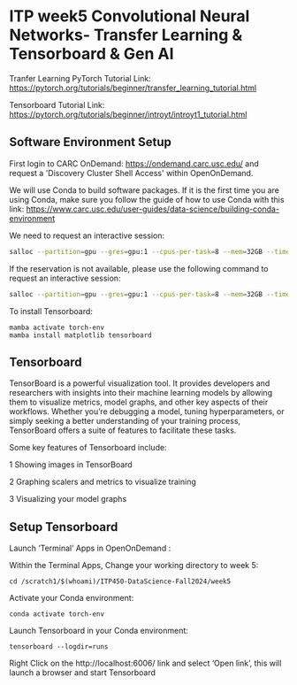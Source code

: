 # ITP week5 Convolutional Neural Networks- Transfer Learning & Tensorboard & Gen AI

Tranfer Learning PyTorch Tutorial Link: https://pytorch.org/tutorials/beginner/transfer_learning_tutorial.html

Tensorboard Tutorial Link: https://pytorch.org/tutorials/beginner/introyt/introyt1_tutorial.html


## Software Environment Setup

First login to CARC OnDemand: https://ondemand.carc.usc.edu/ and request a 'Discovery Cluster Shell Access' within OpenOnDemand. 

We will use Conda to build software packages. If it is the first time you are using Conda, make sure you follow the guide of how to use Conda with this link: https://www.carc.usc.edu/user-guides/data-science/building-conda-environment

We need to request an interactive session:
```bash
salloc --partition=gpu --gres=gpu:1 --cpus-per-task=8 --mem=32GB --time=1:00:00 --account=irahbari_1147 --reservation=itp-450-th
```

If the reservation is not available, please use the following command to request an interactive session: 

```bash
salloc --partition=gpu --gres=gpu:1 --cpus-per-task=8 --mem=32GB --time=1:00:00 --account=irahbari_1147
```
To install Tensorboard: 

```
mamba activate torch-env
mamba install matplotlib tensorboard
```

## Tensorboard

TensorBoard is a powerful visualization tool. It provides developers and researchers with insights into their machine learning models by allowing them to visualize metrics, model graphs, and other key aspects of their workflows. Whether you’re debugging a model, tuning hyperparameters, or simply seeking a better understanding of your training process, TensorBoard offers a suite of features to facilitate these tasks.

Some key features of Tensorboard include: 

1 Showing images in TensorBoard

2 Graphing scalers and metrics to visualize training

3 Visualizing your model graphs

## Setup Tensorboard

Launch ‘Terminal’ Apps in OpenOnDemand :

Within the Terminal Apps, Change your working directory to week 5: 
```
cd /scratch1/$(whoami)/ITP450-DataScience-Fall2024/week5
```
Activate your Conda environment: 
```
conda activate torch-env
```

Launch Tensorboard in your Conda environment: 
```
tensorboard --logdir=runs
```

Right Click on the http://localhost:6006/ link and select ‘Open link’, this will launch a browser and start Tensorboard




